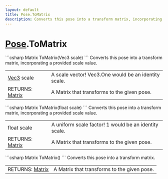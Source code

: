 ```yaml
---
layout: default
title: Pose.ToMatrix
description: Converts this pose into a transform matrix, incorporating a provided scale value.
---
```

# [Pose]({{site.url}}/Pages/Reference/Pose.html).ToMatrix

<div class='signature' markdown='1'>
```csharp
Matrix ToMatrix(Vec3 scale)
```
Converts this pose into a transform matrix, incorporating a provided scale value.
</div>

|  |  |
|--|--|
|[Vec3]({{site.url}}/Pages/Reference/Vec3.html) scale|A scale vector! Vec3.One would be an identity scale.|
|RETURNS: [Matrix]({{site.url}}/Pages/Reference/Matrix.html)|A Matrix that transforms to the given pose.|

<div class='signature' markdown='1'>
```csharp
Matrix ToMatrix(float scale)
```
Converts this pose into a transform matrix, incorporating a provided scale value.
</div>

|  |  |
|--|--|
|float scale|A uniform scale factor! 1 would be an identity scale.|
|RETURNS: [Matrix]({{site.url}}/Pages/Reference/Matrix.html)|A Matrix that transforms to the given pose.|

<div class='signature' markdown='1'>
```csharp
Matrix ToMatrix()
```
Converts this pose into a transform matrix.
</div>

|  |  |
|--|--|
|RETURNS: [Matrix]({{site.url}}/Pages/Reference/Matrix.html)|A Matrix that transforms to the given pose.|




